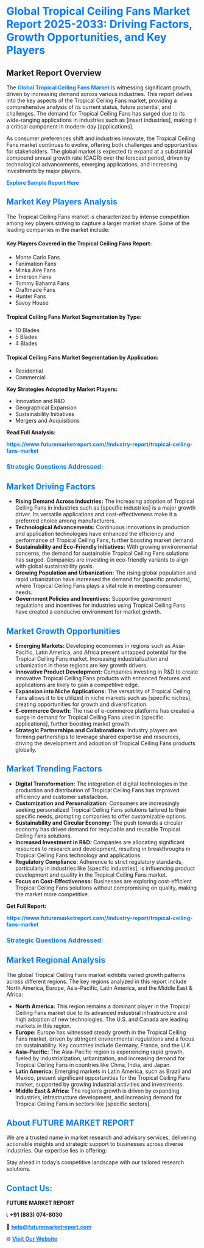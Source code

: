 <h1 style="color: #007BFF;">Global Tropical Ceiling Fans Market Report 2025-2033: Driving Factors, Growth Opportunities, and Key Players</h1>

<section id="overview">
<h2>Market Report Overview</h2>
<p>The <a href="https://www.futuremarketreport.com//industry-report/tropical-ceiling-fans-market" style="color: #007BFF; text-decoration: none;"><strong>Global Tropical Ceiling Fans Market</strong></a> is witnessing significant growth, driven by increasing demand across various industries. This report delves into the key aspects of the Tropical Ceiling Fans market, providing a comprehensive analysis of its current status, future potential, and challenges. The demand for Tropical Ceiling Fans has surged due to its wide-ranging applications in industries such as [insert industries], making it a critical component in modern-day [applications].</p>
<p>As consumer preferences shift and industries innovate, the Tropical Ceiling Fans market continues to evolve, offering both challenges and opportunities for stakeholders. The global market is expected to expand at a substantial compound annual growth rate (CAGR) over the forecast period, driven by technological advancements, emerging applications, and increasing investments by major players.</p>
</section>

<section id="overview">
<p><a href="https://www.futuremarketreport.com//request-sample/reportId=86724" style="color: #007BFF; text-decoration: none;"><strong>Explore Sample Report Here</strong></a></p>
</section>

<section id="key-players">
<h2 style="color: #007BFF;">Market Key Players Analysis</h2>
<p>The Tropical Ceiling Fans market is characterized by intense competition among key players striving to capture a larger market share. Some of the leading companies in the market include:</p>
<h4>Key Players Covered in the Tropical Ceiling Fans Report:</h4>
<ul><li>Monte Carlo Fans</li><li>Fanimation Fans</li><li>Minka Aire Fans</li><li>Emerson Fans</li><li>Tommy Bahama Fans</li><li>Craftmade Fans</li><li>Hunter Fans</li><li>Savoy House</li></ul>
<h4>Tropical Ceiling Fans Market Segmentation by Type:</h4>
<ul><li>10 Blades</li><li>5 Blades</li><li>4 Blades</li></ul>

<h4>Tropical Ceiling Fans Market Segmentation by Application:</h4>
<ul><li>Residential</li><li>Commercial</li></ul>
<p><strong>Key Strategies Adopted by Market Players:</strong></p>
<ul>
<li>Innovation and R&D</li>
<li>Geographical Expansion</li>
<li>Sustainability Initiatives</li>
<li>Mergers and Acquisitions</li>
</ul>
</section>

<section>
<p><strong>Read Full Analysis: </strong></p><a href="https://www.futuremarketreport.com//industry-report/tropical-ceiling-fans-market" style="color: #007BFF; text-decoration: none;"><strong>https://www.futuremarketreport.com//industry-report/tropical-ceiling-fans-market</strong></a>
<h3 style="color: #007BFF;">Strategic Questions Addressed:</h3>
</section>

<section id="driving-factors">
<h2 style="color: #007BFF;">Market Driving Factors</h2>
<ul>
<li><strong>Rising Demand Across Industries:</strong> The increasing adoption of Tropical Ceiling Fans in industries such as [specific industries] is a major growth driver. Its versatile applications and cost-effectiveness make it a preferred choice among manufacturers.</li>
<li><strong>Technological Advancements:</strong> Continuous innovations in production and application technologies have enhanced the efficiency and performance of Tropical Ceiling Fans, further boosting market demand.</li>
<li><strong>Sustainability and Eco-Friendly Initiatives:</strong> With growing environmental concerns, the demand for sustainable Tropical Ceiling Fans solutions has surged. Companies are investing in eco-friendly variants to align with global sustainability goals.</li>
<li><strong>Growing Population and Urbanization:</strong> The rising global population and rapid urbanization have increased the demand for [specific products], where Tropical Ceiling Fans plays a vital role in meeting consumer needs.</li>
<li><strong>Government Policies and Incentives:</strong> Supportive government regulations and incentives for industries using Tropical Ceiling Fans have created a conducive environment for market growth.</li>
</ul>
</section>

<section id="growth-opportunities">
<h2 style="color: #007BFF;">Market Growth Opportunities</h2>
<ul>
<li><strong>Emerging Markets:</strong> Developing economies in regions such as Asia-Pacific, Latin America, and Africa present untapped potential for the Tropical Ceiling Fans market. Increasing industrialization and urbanization in these regions are key growth drivers.</li>
<li><strong>Innovative Product Development:</strong> Companies investing in R&D to create innovative Tropical Ceiling Fans products with enhanced features and applications are likely to gain a competitive edge.</li>
<li><strong>Expansion into Niche Applications:</strong> The versatility of Tropical Ceiling Fans allows it to be utilized in niche markets such as [specific niches], creating opportunities for growth and diversification.</li>
<li><strong>E-commerce Growth:</strong> The rise of e-commerce platforms has created a surge in demand for Tropical Ceiling Fans used in [specific applications], further boosting market growth.</li>
<li><strong>Strategic Partnerships and Collaborations:</strong> Industry players are forming partnerships to leverage shared expertise and resources, driving the development and adoption of Tropical Ceiling Fans products globally.</li>
</ul>
</section>

<section id="trending-factors">
<h2 style="color: #007BFF;">Market Trending Factors</h2>
<ul>
<li><strong>Digital Transformation:</strong> The integration of digital technologies in the production and distribution of Tropical Ceiling Fans has improved efficiency and customer satisfaction.</li>
<li><strong>Customization and Personalization:</strong> Consumers are increasingly seeking personalized Tropical Ceiling Fans solutions tailored to their specific needs, prompting companies to offer customizable options.</li>
<li><strong>Sustainability and Circular Economy:</strong> The push towards a circular economy has driven demand for recyclable and reusable Tropical Ceiling Fans solutions.</li>
<li><strong>Increased Investment in R&D:</strong> Companies are allocating significant resources to research and development, resulting in breakthroughs in Tropical Ceiling Fans technology and applications.</li>
<li><strong>Regulatory Compliance:</strong> Adherence to strict regulatory standards, particularly in industries like [specific industries], is influencing product development and quality in the Tropical Ceiling Fans market.</li>
<li><strong>Focus on Cost-Effectiveness:</strong> Businesses are exploring cost-efficient Tropical Ceiling Fans solutions without compromising on quality, making the market more competitive.</li>
</ul>
</section>

<section>
<p><strong>Get Full Report: </strong></p><a href="https://www.futuremarketreport.com//industry-report/tropical-ceiling-fans-market" style="color: #007BFF; text-decoration: none;"><strong>https://www.futuremarketreport.com//industry-report/tropical-ceiling-fans-market</strong></a>
<h3 style="color: #007BFF;">Strategic Questions Addressed:</h3>
</section>


<section id="regional-analysis">
<h2 style="color: #007BFF;">Market Regional Analysis</h2>
<p>The global Tropical Ceiling Fans market exhibits varied growth patterns across different regions. The key regions analyzed in this report include North America, Europe, Asia-Pacific, Latin America, and the Middle East & Africa:</p>
<ul>
<li><strong>North America:</strong> This region remains a dominant player in the Tropical Ceiling Fans market due to its advanced industrial infrastructure and high adoption of new technologies. The U.S. and Canada are leading markets in this region.</li>
<li><strong>Europe:</strong> Europe has witnessed steady growth in the Tropical Ceiling Fans market, driven by stringent environmental regulations and a focus on sustainability. Key countries include Germany, France, and the U.K.</li>
<li><strong>Asia-Pacific:</strong> The Asia-Pacific region is experiencing rapid growth, fueled by industrialization, urbanization, and increasing demand for Tropical Ceiling Fans in countries like China, India, and Japan.</li>
<li><strong>Latin America:</strong> Emerging markets in Latin America, such as Brazil and Mexico, present significant opportunities for the Tropical Ceiling Fans market, supported by growing industrial activities and investments.</li>
<li><strong>Middle East & Africa:</strong> The region’s growth is driven by expanding industries, infrastructure development, and increasing demand for Tropical Ceiling Fans in sectors like [specific sectors].</li>
</ul>
</section>

<footer>
<h2 style="color: #007BFF;">About FUTURE MARKET REPORT</h2>
<p>We are a trusted name in market research and advisory services, delivering actionable insights and strategic support to businesses across diverse industries. Our expertise lies in offering:</p>

<p>Stay ahead in today’s competitive landscape with our tailored research solutions.</p>

<h2 style="color: #007BFF;">Contact Us:</h2>
<p><strong>FUTURE MARKET REPORT</strong></p>
<p>📞 <strong>+91 (883) 074-8030</strong></p>
<p>📧 <strong><a href="mailto:help@futuremarketreport.com" style="color: #007BFF;">help@futuremarketreport.com</a></strong></p>
<p>🌐 <strong><a href="https://www.futuremarketreport.com/" style="color: #007BFF;">Visit Our Website</a></strong></p>
</footer>